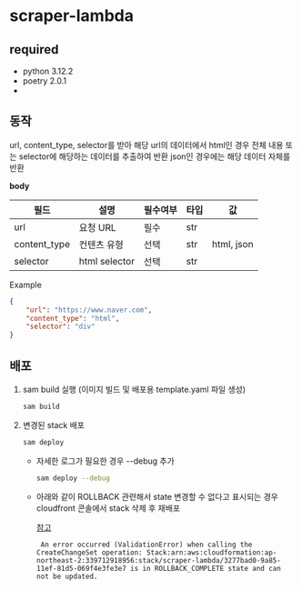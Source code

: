 # scraper-lambda

## required
- python 3.12.2
- poetry 2.0.1
- 
## 동작
url, content_type, selector를 받아 해당 url의 데이터에서
html인 경우 전체 내용 또는 selector에 해당하는 데이터를 추출하여 반환
json인 경우에는 해당 데이터 자체를 반환

**body**


| 필드           | 설명            | 필수여부 | 타입  | 값          |
|--------------|---------------|------|-----|------------|
| url          | 요청 URL        | 필수   | str |            |
| content_type | 컨텐츠 유형        | 선택   | str | html, json |
| selector     | html selector | 선택   | str |            |

Example
```json
{
    "url": "https://www.naver.com",
    "content_type": "html",
    "selector": "div"
}
```

## 배포
1. sam build 실행 (이미지 빌드 및 배포용 template.yaml 파일 생성)
    ```bash
    sam build
    ```

2. 변경된 stack 배포
    ```bash
    sam deploy
    ```
   - 자세한 로그가 필요한 경우 --debug 추가
        ```bash
        sam deploy --debug
        ```
   - 아래와 같이 ROLLBACK 관련해서 state 변경할 수 없다고 표시되는 경우 cloudfront 콘솔에서 stack 삭제 후 재배포
     
     [참고](https://repost.aws/questions/QUjl_fJ_-bQEW-_a-i6qCVog/rollback-complete-state-and-can-not-be-updated)
     ```aiignore
      An error occurred (ValidationError) when calling the CreateChangeSet operation: Stack:arn:aws:cloudformation:ap-northeast-2:339712918956:stack/scraper-lambda/3277bad0-9a85-11ef-81d5-069f4e3fe3e7 is in ROLLBACK_COMPLETE state and can not be updated.
     ```
